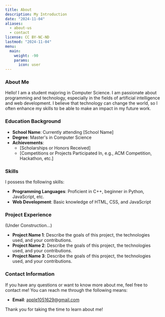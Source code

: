 ```yaml
---
title: About
description: My Introduction
date: "2024-11-04"
aliases:
  - about-us
  - contact
license: CC BY-NC-ND
lastmod: "2024-11-04"
menu:
  main:
    weight: -90
    params:
      icon: user
---
```


### About Me

Hello! I am a student majoring in Computer Science. I am passionate about programming and technology, especially in the fields of artificial intelligence and web development. I believe that technology can change the world, so I often enhance my skills to be able to make an impact in my future work.

### Education Background

- **School Name**: Currently attending [School Name]
- **Degree**: Master's in Computer Science
- **Achievements**:
  - [Scholarships or Honors Received]
  - [Competitions or Projects Participated In, e.g., ACM Competition, Hackathon, etc.]

### Skills

I possess the following skills:

- **Programming Languages**: Proficient in C++, beginner in Python, JavaScript, etc.
- **Web Development**: Basic knowledge of HTML, CSS, and JavaScript

### Project Experience

(Under Construction...)

- **Project Name 1**: Describe the goals of this project, the technologies used, and your contributions.
- **Project Name 2**: Describe the goals of this project, the technologies used, and your contributions.
- **Project Name 3**: Describe the goals of this project, the technologies used, and your contributions.

### Contact Information

If you have any questions or want to know more about me, feel free to contact me! You can reach me through the following means:

- **Email**: apple1051629@gmail.com

Thank you for taking the time to learn about me!

